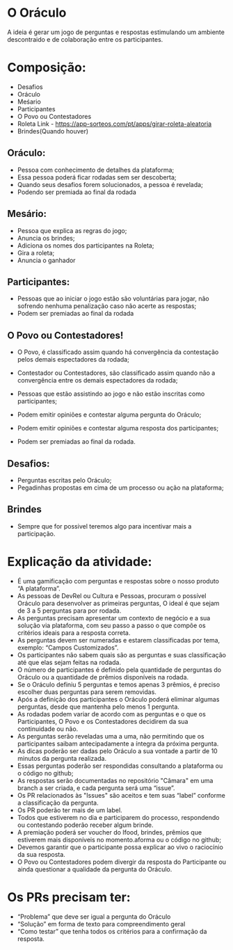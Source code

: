 # O Oráculo
A ideia é gerar um jogo de perguntas e respostas estimulando um ambiente descontraido e de colaboração entre os participantes.

# Composição: 
- Desafios
- Oráculo
- Meśario
- Participantes 
- O Povo ou Contestadores
- Roleta Link - https://app-sorteos.com/pt/apps/girar-roleta-aleatoria
- Brindes(Quando houver)


## Oráculo:  
- Pessoa com conhecimento de detalhes da plataforma;
- Essa pessoa poderá ficar rodadas sem ser descoberta;
- Quando seus desafios forem solucionados, a pessoa é revelada;
- Podendo ser premiada ao final da rodada

## Mesário: 
- Pessoa que explica as regras do jogo;
- Anuncia os brindes;
- Adiciona os nomes dos participantes na Roleta;
- Gira a roleta;
- Anuncia o ganhador

## Participantes:
- Pessoas que ao iniciar o jogo estão são voluntárias para jogar, não sofrendo nenhuma penalização caso não acerte as respostas;
- Podem ser premiadas ao final da rodada

## O Povo ou Contestadores!
- O Povo, é classificado assim quando há convergência da contestação pelos demais espectadores da rodada;

- Contestador ou Contestadores, são classificado assim quando não a convergência entre os demais espectadores da rodada;

- Pessoas que estão assistindo ao jogo e não estão inscritas como participantes;
- Podem emitir opiniões e contestar alguma pergunta do Oráculo;
- Podem emitir opiniões e contestar alguma resposta dos participantes;
- Podem ser premiadas ao final da rodada.

## Desafios:
- Perguntas escritas pelo Oráculo;
- Pegadinhas propostas em cima de um processo ou ação na plataforma;

## Brindes
- Sempre que for possivel teremos algo para incentivar mais a participação.


# Explicação da atividade:

- É uma gamificação com perguntas e respostas sobre o nosso produto “A plataforma”.
- As pessoas de DevRel ou Cultura e Pessoas, procuram o possível Oráculo para desenvolver as primeiras perguntas, O ideal é que sejam de 3 a 5 perguntas para por rodada.
- As perguntas precisam apresentar um contexto de negócio e a sua solução via plataforma, com seu passo a passo o que compõe os critérios ideais para a resposta correta.
- As perguntas devem ser numeradas e estarem classificadas por tema, exemplo: “Campos Customizados”.
- Os participantes não sabem quais são as perguntas e suas classificação até que elas sejam feitas na rodada.
- O número de participantes é definido pela quantidade de perguntas do Oráculo ou a quantidade de prêmios disponíveis na rodada.
- Se o Oráculo definiu 5 perguntas e temos apenas 3 prêmios, é preciso escolher duas perguntas para serem removidas.
- Após a definição dos participantes o Oráculo poderá eliminar algumas perguntas, desde que mantenha pelo menos 1 pergunta.
- As rodadas podem variar de acordo com as perguntas e o que os Participantes, O Povo e os Contestadores decidirem da sua continuidade ou não.
- As perguntas serão reveladas uma a uma, não permitindo que os participantes saibam antecipadamente a íntegra da próxima pergunta.
- As dicas poderão ser dadas pelo Oráculo a sua vontade a partir de 10 minutos da pergunta realizada.
- Essas perguntas poderão ser respondidas consultando a plataforma ou o código no github;
- As respostas serão documentadas no repositório "Câmara" em uma branch a ser criada, e cada pergunta será uma “issue”. 
- Os PR relacionados às "Issues" são aceitos e tem suas “label” conforme a classificação da pergunta. 
- Os PR poderão ter mais de um label.
- Todos que estiverem no dia e participarem do processo, respondendo ou contestando poderão receber algum brinde.
- A premiação poderá ser voucher do Ifood, brindes, prêmios que estiverem mais disponíveis no momento.aforma ou o código no github;
- Devemos garantir que o participante possa explicar ao vivo o raciocínio da sua resposta. 
- O Povo ou Contestadores podem divergir da resposta do Participante ou ainda questionar a qualidade da pergunta do Oráculo.


# Os PRs precisam ter: 

- “Problema” que deve ser igual a pergunta do Oráculo
- “Solução” em forma de texto para compreendimento geral
- “Como testar” que tenha todos os critérios para a confirmação da resposta.








